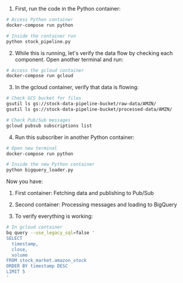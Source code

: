 1. First, run the code in the Python container:

```bash
# Access Python container
docker-compose run python

# Inside the container run
python stock_pipeline.py
```

2. While this is running, let's verify the data flow by checking each component. Open another terminal and run:

```bash
# Access the gcloud container
docker-compose run gcloud
```

3. In the gcloud container, verify that data is flowing:

```bash
# Check GCS bucket for files
gsutil ls gs://stock-data-pipeline-bucket/raw-data/AMZN/
gsutil ls gs://stock-data-pipeline-bucket/processed-data/AMZN/

# Check Pub/Sub messages
gcloud pubsub subscriptions list
```

4. Run this subscriber in another Python container:

```bash
# Open new terminal
docker-compose run python

# Inside the new Python container
python bigquery_loader.py
```

Now you have:

1. First container: Fetching data and publishing to Pub/Sub
2. Second container: Processing messages and loading to BigQuery

3. To verify everything is working:

```bash
# In gcloud container
bq query --use_legacy_sql=false '
SELECT
  timestamp,
  close,
  volume
FROM stock_market.amazon_stock
ORDER BY timestamp DESC
LIMIT 5
'
```
